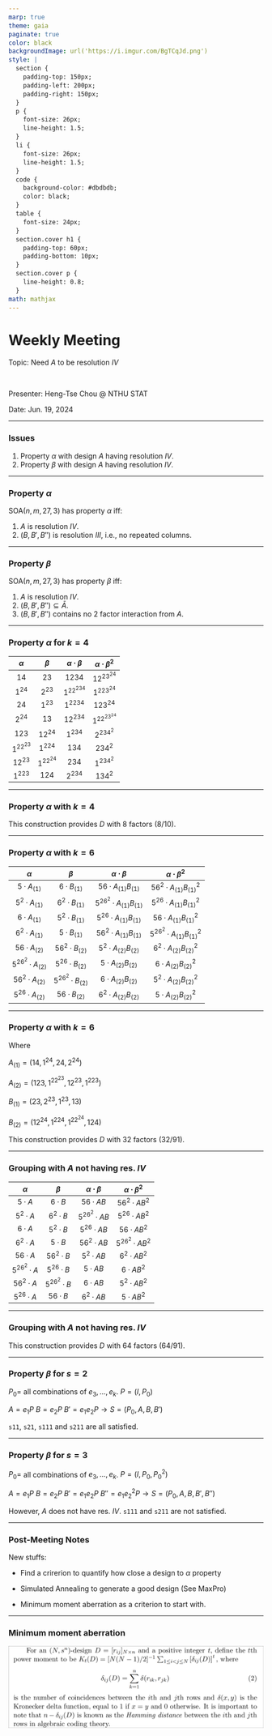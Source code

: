```yaml
---
marp: true
theme: gaia
paginate: true
color: black
backgroundImage: url('https://i.imgur.com/BgTCqJd.png')
style: |
  section {
    padding-top: 150px;
    padding-left: 200px;
    padding-right: 150px;
  }
  p {
    font-size: 26px;
    line-height: 1.5;
  } 
  li {
    font-size: 26px;
    line-height: 1.5;
  }
  code {
    background-color: #dbdbdb;
    color: black;
  }
  table {
    font-size: 24px;
  }
  section.cover h1 {
    padding-top: 60px;
    padding-bottom: 10px;
  }
  section.cover p {
    line-height: 0.8;
  }
math: mathjax
---
```


<!-- _class: cover -->

# Weekly Meeting

Topic: Need $A$ to be resolution $IV$

<br>

Presenter: Heng-Tse Chou @ NTHU STAT

Date: Jun. 19, 2024

---

### Issues

1. Property $\alpha$ with design $A$ having resolution $IV$.
2. Property $\beta$ with design $A$ having resolution $IV$.

---

### Property $\alpha$

$\text{SOA}(n, m, 27, 3)$ has property $\alpha$ iff:

1. $A$ is resolution $IV$.
2. $(B, B', B'')$ is resolution $III$, i.e., no repeated columns.

---

### Property $\beta$

$\text{SOA}(n, m, 27, 3)$ has property $\beta$ iff:

1. $A$ is resolution $IV$.
2. $(B, B', B'') \subseteq \bar{A}$.
3. $(B, B', B'')$ contains no 2 factor interaction from $A$.

---

### Property $\alpha$ for $k=4$

| $\alpha$  |  $\beta$  | $\alpha\cdot\beta$ | $\alpha\cdot\beta^2$ |
| :-------: | :-------: | :----------------: | :------------------: |
|   $14$    |   $23$    |       $1234$       |      $12^23^24$      |
|  $1^24$   |  $2^23$   |     $1^22^234$     |      $1^223^24$      |
|   $24$    |  $1^23$   |      $1^2234$      |       $123^24$       |
|  $2^24$   |   $13$    |      $12^234$      |     $1^22^23^24$     |
|   $123$   |  $12^24$  |      $1^234$       |      $2^234^2$       |
| $1^22^23$ |  $1^224$  |       $134$        |       $234^2$        |
|  $12^23$  | $1^22^24$ |       $234$        |      $1^234^2$       |
|  $1^223$  |   $124$   |      $2^234$       |       $134^2$        |

---

### Property $\alpha$ with $k=4$

This construction provides $D$ with 8 factors (8/10).

---

### Property $\alpha$ with $k=6$

|       $\alpha$        |        $\beta$        |      $\alpha\cdot\beta$      |      $\alpha\cdot\beta^2$      |
| :-------------------: | :-------------------: | :--------------------------: | :----------------------------: |
|   $5\cdot A_{(1)}$    |   $6\cdot B_{(1)}$    |   $56\cdot A_{(1)}B_{(1)}$   |  $56^2\cdot A_{(1)}B_{(1)}^2$  |
|  $5^2\cdot A_{(1)}$   |  $6^2\cdot B_{(1)}$   | $5^26^2\cdot A_{(1)}B_{(1)}$ |  $5^26\cdot A_{(1)}B_{(1)}^2$  |
|   $6\cdot A_{(1)}$    |  $5^2\cdot B_{(1)}$   |  $5^26\cdot A_{(1)}B_{(1)}$  |   $56\cdot A_{(1)}B_{(1)}^2$   |
|  $6^2\cdot A_{(1)}$   |   $5\cdot B_{(1)}$    |  $56^2\cdot A_{(1)}B_{(1)}$  | $5^26^2\cdot A_{(1)}B_{(1)}^2$ |
|   $56\cdot A_{(2)}$   |  $56^2\cdot B_{(2)}$  |  $5^2\cdot A_{(2)}B_{(2)}$   |  $6^2\cdot A_{(2)}B_{(2)}^2$   |
| $5^26^2\cdot A_{(2)}$ |  $5^26\cdot B_{(2)}$  |   $5\cdot A_{(2)}B_{(2)}$    |   $6\cdot A_{(2)}B_{(2)}^2$    |
|  $56^2\cdot A_{(2)}$  | $5^26^2\cdot B_{(2)}$ |   $6\cdot A_{(2)}B_{(2)}$    |  $5^2\cdot A_{(2)}B_{(2)}^2$   |
|  $5^26\cdot A_{(2)}$  |   $56\cdot B_{(2)}$   |  $6^2\cdot A_{(2)}B_{(2)}$   |   $5\cdot A_{(2)}B_{(2)}^2$    |

---

### Property $\alpha$ with $k=6$

Where

$A_{(1)} = (14, 1^24, 24, 2^24)$

$A_{(2)} = (123, 1^22^23, 12^23, 1^223)$

$B_{(1)} = (23, 2^23, 1^23, 13)$

$B_{(2)} = (12^24, 1^224, 1^22^24, 124)$

This construction provides $D$ with 32 factors (32/91).

---

### Grouping with $A$ not having res. $IV$

|    $\alpha$     |     $\beta$     | $\alpha\cdot\beta$ | $\alpha\cdot\beta^2$ |
| :-------------: | :-------------: | :----------------: | :------------------: |
|   $5\cdot A$    |   $6\cdot B$    |    $56\cdot AB$    |   $56^2\cdot AB^2$   |
|  $5^2\cdot A$   |  $6^2\cdot B$   |  $5^26^2\cdot AB$  |   $5^26\cdot AB^2$   |
|   $6\cdot A$    |  $5^2\cdot B$   |   $5^26\cdot AB$   |    $56\cdot AB^2$    |
|  $6^2\cdot A$   |   $5\cdot B$    |   $56^2\cdot AB$   |  $5^26^2\cdot AB^2$  |
|   $56\cdot A$   |  $56^2\cdot B$  |   $5^2\cdot AB$    |   $6^2\cdot AB^2$    |
| $5^26^2\cdot A$ |  $5^26\cdot B$  |    $5\cdot AB$     |    $6\cdot AB^2$     |
|  $56^2\cdot A$  | $5^26^2\cdot B$ |    $6\cdot AB$     |   $5^2\cdot AB^2$    |
|  $5^26\cdot A$  |   $56\cdot B$   |   $6^2\cdot AB$    |    $5\cdot AB^2$     |

---

### Grouping with $A$ not having res. $IV$

This construction provides $D$ with 64 factors (64/91).

---

### Property $\beta$ for $s=2$

$P_0 =$ all combinations of $e_3, \dots, e_k$.
$P = (I, P_0)$

$A = e_1P$
$B = e_2P$
$B' = e_1e_2P \rightarrow S=(P_0, A, B, B')$

`s11`, `s21`, `s111` and `s211` are all satisfied.

---

### Property $\beta$ for $s=3$

$P_0 =$ all combinations of $e_3, \dots, e_k$.
$P = (I, P_0, P_0^2)$

$A = e_1P$
$B = e_2P$
$B' = e_1e_2P$
$B'' = e_1e_2^2P \rightarrow S=(P_0, A, B, B', B'')$

However, $A$ does not have res. $IV$. `s111` and `s211` are not satisfied.

---

### Post-Meeting Notes

New stuffs:

- Find a crirerion to quantify how close a design to $\alpha$ property

- Simulated Annealing to generate a good design (See MaxPro)

- Minimum moment aberration as a criterion to start with.

---

### Minimum moment aberration

![w:1000](image.png)
